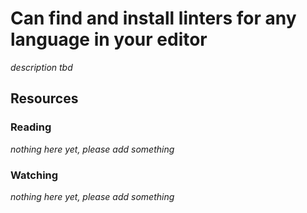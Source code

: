 # Can find and install linters for any language in your editor

_description tbd_

## Resources

### Reading

_nothing here yet, please add something_

### Watching

_nothing here yet, please add something_
